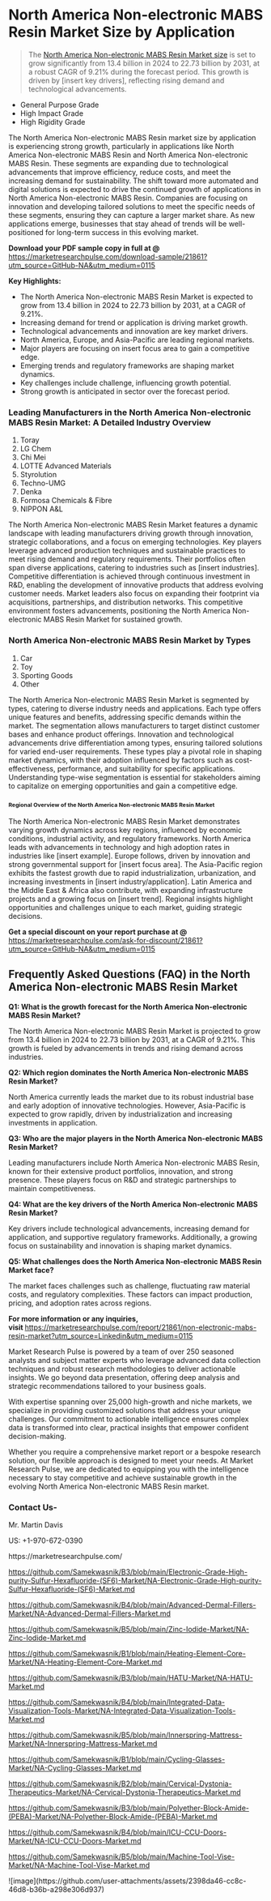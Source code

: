<h1>North America Non-electronic MABS Resin Market&nbsp;Size by Application</h1><blockquote><p>The <a href="https://marketresearchpulse.com/download-sample/21861?utm_source=GitHub-NA&amp;utm_medium=0115">North America Non-electronic MABS Resin Market size</a> is set to grow significantly from 13.4 billion in 2024 to 22.73 billion by 2031, at a robust CAGR of 9.21% during the forecast period. This growth is driven by [insert key drivers], reflecting rising demand and technological advancements.</p></blockquote><ul><li>General Purpose Grade<li> High Impact Grade<li> High Rigidity Grade</li></ul><p>The North America Non-electronic MABS Resin market size by application is experiencing strong growth, particularly in applications like North America Non-electronic MABS Resin and North America Non-electronic MABS Resin. These segments are expanding due to technological advancements that improve efficiency, reduce costs, and meet the increasing demand for sustainability. The shift toward more automated and digital solutions is expected to drive the continued growth of applications in North America Non-electronic MABS Resin. Companies are focusing on innovation and developing tailored solutions to meet the specific needs of these segments, ensuring they can capture a larger market share. As new applications emerge, businesses that stay ahead of trends will be well-positioned for long-term success in this evolving market.</p><p><strong>Download your PDF sample copy in full at @ </strong><a href="https://marketresearchpulse.com/download-sample/21861?utm_source=GitHub-NA&amp;utm_medium=0115">https://marketresearchpulse.com/download-sample/21861?utm_source=GitHub-NA&amp;utm_medium=0115</a></p><p><strong>Key Highlights: </strong></p><ul><li>The North America Non-electronic MABS Resin Market is expected to grow from 13.4 billion in 2024 to 22.73 billion by 2031, at a CAGR of 9.21%.</li><li>Increasing demand for trend or application is driving market growth.</li><li>Technological advancements and innovation are key market drivers.</li><li>North America, Europe, and Asia-Pacific are leading regional markets.</li><li>Major players are focusing on insert focus area to gain a competitive edge.</li><li>Emerging trends and regulatory frameworks are shaping market dynamics.</li><li>Key challenges include challenge, influencing growth potential.</li><li>Strong growth is anticipated in sector over the forecast period.</li></ul><h3>Leading Manufacturers in the North America Non-electronic MABS Resin Market: A Detailed Industry Overview</h3><ol><li>Toray</li><li>LG Chem</li><li>Chi Mei</li><li>LOTTE Advanced Materials</li><li>Styrolution</li><li>Techno-UMG</li><li>Denka</li><li>Formosa Chemicals & Fibre</li><li>NIPPON A&L</li></ol><div class="flex max-w-full flex-col flex-grow"><div class="min-h-8 text-message flex w-full flex-col items-end gap-2 whitespace-normal break-words [.text-message+&amp;]:mt-5" dir="auto" data-message-author-role="assistant" data-message-id="fd8432e4-4910-450d-b182-61b7bfb0a01f" data-message-model-slug="gpt-4o"><div class="flex w-full flex-col gap-1 empty:hidden first:pt-[3px]"><div class="markdown prose w-full break-words dark:prose-invert light"><p>The North America Non-electronic MABS Resin Market features a dynamic landscape with leading manufacturers driving growth through innovation, strategic collaborations, and a focus on emerging technologies. Key players leverage advanced production techniques and sustainable practices to meet rising demand and regulatory requirements. Their portfolios often span diverse applications, catering to industries such as [insert industries]. Competitive differentiation is achieved through continuous investment in R&amp;D, enabling the development of innovative products that address evolving customer needs. Market leaders also focus on expanding their footprint via acquisitions, partnerships, and distribution networks. This competitive environment fosters advancements, positioning the North America Non-electronic MABS Resin Market for sustained growth.</p></div></div></div></div><h3>North America Non-electronic MABS Resin Market by Types</h3><ol><li>Car<li> Toy<li> Sporting Goods<li> Other</li></ol><div class="flex max-w-full flex-col flex-grow"><div class="min-h-8 text-message flex w-full flex-col items-end gap-2 whitespace-normal break-words [.text-message+&amp;]:mt-5" dir="auto" data-message-author-role="assistant" data-message-id="084470be-0bb7-4664-bddf-5156b4f41249" data-message-model-slug="gpt-4o-mini"><div class="flex w-full flex-col gap-1 empty:hidden first:pt-[3px]"><div class="markdown prose w-full break-words dark:prose-invert light"><p>The North America Non-electronic MABS Resin Market is segmented by types, catering to diverse industry needs and applications. Each type offers unique features and benefits, addressing specific demands within the market. The segmentation allows manufacturers to target distinct customer bases and enhance product offerings. Innovation and technological advancements drive differentiation among types, ensuring tailored solutions for varied end-user requirements. These types play a pivotal role in shaping market dynamics, with their adoption influenced by factors such as cost-effectiveness, performance, and suitability for specific applications. Understanding type-wise segmentation is essential for stakeholders aiming to capitalize on emerging opportunities and gain a competitive edge.</p></div></div></div></div><h3><span style="font-size: 11px;">Regional Overview of the North America Non-electronic MABS Resin Market</span></h3><div class="flex max-w-full flex-col flex-grow"><div class="min-h-8 text-message flex w-full flex-col items-end gap-2 whitespace-normal break-words [.text-message+&amp;]:mt-5" dir="auto" data-message-author-role="assistant" data-message-id="e9038762-ce64-4e30-91c9-9bd413514231" data-message-model-slug="gpt-4o-mini"><div class="flex w-full flex-col gap-1 empty:hidden first:pt-[3px]"><div class="markdown prose w-full break-words dark:prose-invert light"><p>The North America Non-electronic MABS Resin Market demonstrates varying growth dynamics across key regions, influenced by economic conditions, industrial activity, and regulatory frameworks. North America leads with advancements in technology and high adoption rates in industries like [insert example]. Europe follows, driven by innovation and strong governmental support for [insert focus area]. The Asia-Pacific region exhibits the fastest growth due to rapid industrialization, urbanization, and increasing investments in [insert industry/application]. Latin America and the Middle East &amp; Africa also contribute, with expanding infrastructure projects and a growing focus on [insert trend]. Regional insights highlight opportunities and challenges unique to each market, guiding strategic decisions.</p></div></div></div></div><p><strong>Get a special discount on your report purchase at @ </strong><a href="https://marketresearchpulse.com/ask-for-discount/21861?utm_source=GitHub-NA&amp;utm_medium=0115">https://marketresearchpulse.com/ask-for-discount/21861?utm_source=GitHub-NA&amp;utm_medium=0115</a></p><h2>Frequently Asked Questions (FAQ) in the North America Non-electronic MABS Resin Market</h2><p><strong>Q1: What is the growth forecast for the North America Non-electronic MABS Resin Market?</strong></p><p>The North America Non-electronic MABS Resin Market is projected to grow from 13.4 billion in 2024 to 22.73 billion by 2031, at a CAGR of 9.21%. This growth is fueled by advancements in trends and rising demand across industries.</p><p><strong>Q2: Which region dominates the North America Non-electronic MABS Resin Market?</strong></p><p>North America currently leads the market due to its robust industrial base and early adoption of innovative technologies. However, Asia-Pacific is expected to grow rapidly, driven by industrialization and increasing investments in application.</p><p><strong>Q3: Who are the major players in the North America Non-electronic MABS Resin Market?</strong></p><p>Leading manufacturers include North America Non-electronic MABS Resin, known for their extensive product portfolios, innovation, and strong presence. These players focus on R&amp;D and strategic partnerships to maintain competitiveness.</p><p><strong>Q4: What are the key drivers of the North America Non-electronic MABS Resin Market?</strong></p><p>Key drivers include technological advancements, increasing demand for application, and supportive regulatory frameworks. Additionally, a growing focus on sustainability and innovation is shaping market dynamics.</p><p><strong>Q5: What challenges does the North America Non-electronic MABS Resin Market face?</strong></p><p>The market faces challenges such as challenge, fluctuating raw material costs, and regulatory complexities. These factors can impact production, pricing, and adoption rates across regions.</p><p><strong>For more information or any inquiries, visit&nbsp;</strong><a href="https://marketresearchpulse.com/report/21861/non-electronic-mabs-resin-market?utm_source=Linkedin&utm_medium=0115">https://marketresearchpulse.com/report/21861/non-electronic-mabs-resin-market?utm_source=Linkedin&utm_medium=0115</a></p><p>Market Research Pulse is powered by a team of over 250 seasoned analysts and subject matter experts who leverage advanced data collection techniques and robust research methodologies to deliver actionable insights. We go beyond data presentation, offering deep analysis and strategic recommendations tailored to your business goals.</p><p>With expertise spanning over 25,000 high-growth and niche markets, we specialize in providing customized solutions that address your unique challenges. Our commitment to actionable intelligence ensures complex data is transformed into clear, practical insights that empower confident decision-making.</p><p>Whether you require a comprehensive market report or a bespoke research solution, our flexible approach is designed to meet your needs. At Market Research Pulse, we are dedicated to equipping you with the intelligence necessary to stay competitive and achieve sustainable growth in the evolving North America Non-electronic MABS Resin market.</p><h3><strong>Contact Us-</strong></h3><p>Mr. Martin Davis</p><p>US: +1-970-672-0390</p><p>https://marketresearchpulse.com/</p><p><a href="https://github.com/Samekwasnik/B3/blob/main/Electronic-Grade-High-purity-Sulfur-Hexafluoride-(SF6)-Market/NA-Electronic-Grade-High-purity-Sulfur-Hexafluoride-(SF6)-Market.md">https://github.com/Samekwasnik/B3/blob/main/Electronic-Grade-High-purity-Sulfur-Hexafluoride-(SF6)-Market/NA-Electronic-Grade-High-purity-Sulfur-Hexafluoride-(SF6)-Market.md</a></p><p><a href="https://github.com/Samekwasnik/B4/blob/main/Advanced-Dermal-Fillers-Market/NA-Advanced-Dermal-Fillers-Market.md">https://github.com/Samekwasnik/B4/blob/main/Advanced-Dermal-Fillers-Market/NA-Advanced-Dermal-Fillers-Market.md</a></p><p><a href="https://github.com/Samekwasnik/B5/blob/main/Zinc-Iodide-Market/NA-Zinc-Iodide-Market.md">https://github.com/Samekwasnik/B5/blob/main/Zinc-Iodide-Market/NA-Zinc-Iodide-Market.md</a></p><p><a href="https://github.com/Samekwasnik/B1/blob/main/Heating-Element-Core-Market/NA-Heating-Element-Core-Market.md">https://github.com/Samekwasnik/B1/blob/main/Heating-Element-Core-Market/NA-Heating-Element-Core-Market.md</a></p><p><a href="https://github.com/Samekwasnik/B3/blob/main/HATU-Market/NA-HATU-Market.md">https://github.com/Samekwasnik/B3/blob/main/HATU-Market/NA-HATU-Market.md</a></p><p><a href="https://github.com/Samekwasnik/B4/blob/main/Integrated-Data-Visualization-Tools-Market/NA-Integrated-Data-Visualization-Tools-Market.md">https://github.com/Samekwasnik/B4/blob/main/Integrated-Data-Visualization-Tools-Market/NA-Integrated-Data-Visualization-Tools-Market.md</a></p><p><a href="https://github.com/Samekwasnik/B5/blob/main/Innerspring-Mattress-Market/NA-Innerspring-Mattress-Market.md">https://github.com/Samekwasnik/B5/blob/main/Innerspring-Mattress-Market/NA-Innerspring-Mattress-Market.md</a></p><p><a href="https://github.com/Samekwasnik/B1/blob/main/Cycling-Glasses-Market/NA-Cycling-Glasses-Market.md">https://github.com/Samekwasnik/B1/blob/main/Cycling-Glasses-Market/NA-Cycling-Glasses-Market.md</a></p><p><a href="https://github.com/Samekwasnik/B2/blob/main/Cervical-Dystonia-Therapeutics-Market/NA-Cervical-Dystonia-Therapeutics-Market.md">https://github.com/Samekwasnik/B2/blob/main/Cervical-Dystonia-Therapeutics-Market/NA-Cervical-Dystonia-Therapeutics-Market.md</a></p><p><a href="https://github.com/Samekwasnik/B3/blob/main/Polyether-Block-Amide-(PEBA)-Market/NA-Polyether-Block-Amide-(PEBA)-Market.md">https://github.com/Samekwasnik/B3/blob/main/Polyether-Block-Amide-(PEBA)-Market/NA-Polyether-Block-Amide-(PEBA)-Market.md</a></p><p><a href="https://github.com/Samekwasnik/B4/blob/main/ICU-CCU-Doors-Market/NA-ICU-CCU-Doors-Market.md">https://github.com/Samekwasnik/B4/blob/main/ICU-CCU-Doors-Market/NA-ICU-CCU-Doors-Market.md</a></p><p><a href="https://github.com/Samekwasnik/B5/blob/main/Machine-Tool-Vise-Market/NA-Machine-Tool-Vise-Market.md">https://github.com/Samekwasnik/B5/blob/main/Machine-Tool-Vise-Market/NA-Machine-Tool-Vise-Market.md</a></p>
![image](https://github.com/user-attachments/assets/2398da46-cc8c-46d8-b36b-a298e306d937)
